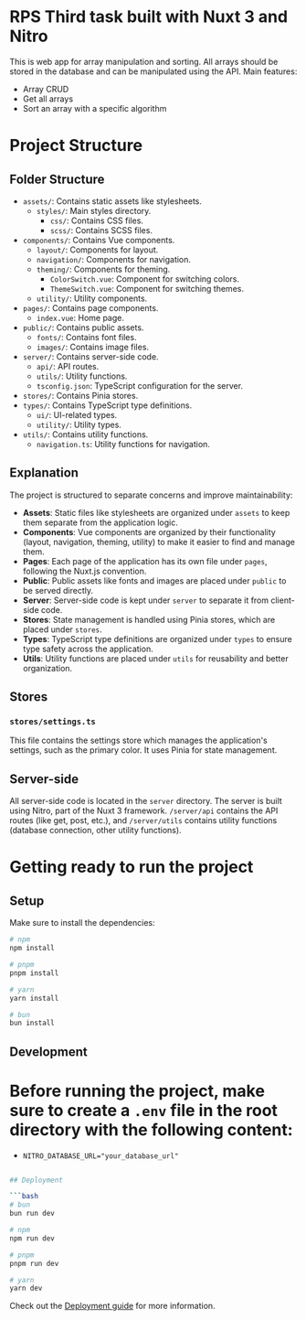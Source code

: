 # RPS Third task built with Nuxt 3 and Nitro

This is web app for array manipulation and sorting. All arrays should be stored in the database and can be manipulated using the API.
Main features:
- Array CRUD
- Get all arrays
- Sort an array with a specific algorithm

# Project Structure

## Folder Structure

- `assets/`: Contains static assets like stylesheets.
	- `styles/`: Main styles directory.
		- `css/`: Contains CSS files.
		- `scss/`: Contains SCSS files.
- `components/`: Contains Vue components.
	- `layout/`: Components for layout.
	- `navigation/`: Components for navigation.
	- `theming/`: Components for theming.
		- `ColorSwitch.vue`: Component for switching colors.
		- `ThemeSwitch.vue`: Component for switching themes.
	- `utility/`: Utility components.
- `pages/`: Contains page components.
	- `index.vue`: Home page.
- `public/`: Contains public assets.
	- `fonts/`: Contains font files.
	- `images/`: Contains image files.
- `server/`: Contains server-side code.
	- `api/`: API routes.
    - `utils/`: Utility functions.
	- `tsconfig.json`: TypeScript configuration for the server.
- `stores/`: Contains Pinia stores.
- `types/`: Contains TypeScript type definitions.
	- `ui/`: UI-related types.
	- `utility/`: Utility types.
- `utils/`: Contains utility functions.
	- `navigation.ts`: Utility functions for navigation.

## Explanation

The project is structured to separate concerns and improve maintainability:

- **Assets**: Static files like stylesheets are organized under `assets` to keep them separate from the application logic.
- **Components**: Vue components are organized by their functionality (layout, navigation, theming, utility) to make it easier to find and manage them.
- **Pages**: Each page of the application has its own file under `pages`, following the Nuxt.js convention.
- **Public**: Public assets like fonts and images are placed under `public` to be served directly.
- **Server**: Server-side code is kept under `server` to separate it from client-side code.
- **Stores**: State management is handled using Pinia stores, which are placed under `stores`.
- **Types**: TypeScript type definitions are organized under `types` to ensure type safety across the application.
- **Utils**: Utility functions are placed under `utils` for reusability and better organization.

## Stores

### `stores/settings.ts`

This file contains the settings store which manages the application's settings, such as the primary color. It uses Pinia for state management.

## Server-side
All server-side code is located in the `server` directory. The server is built using Nitro, part of the Nuxt 3 framework.
`/server/api` contains the API routes (like get, post, etc.), and `/server/utils` contains utility functions (database connection, other utility functions).

# Getting ready to run the project
## Setup

Make sure to install the dependencies:

```bash
# npm
npm install
```

```bash
# pnpm
pnpm install
```

```bash
# yarn
yarn install
```

```bash
# bun
bun install
```

## Development
# Before running the project, make sure to create a `.env` file in the root directory with the following content:
- `NITRO_DATABASE_URL="your_database_url"`

```bash

## Deployment

```bash
# bun
bun run dev
```

```bash
# npm
npm run dev
```

```bash
# pnpm
pnpm run dev
```

```bash
# yarn
yarn dev
```

Check out the [Deployment guide](https://nuxt.com/docs/getting-started/deployment) for more information.  
